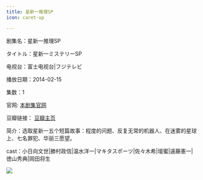 ```yaml
---
title: 星新一推理SP
icon: caret-up

---
```


剧集名：星新一推理SP

タイトル：星新一ミステリーSP

电视台：富士电视台|フジテレビ

播放日期：2014-02-15

集数：1

官网: [本剧集官网](https://www.fujitv.co.jp/b_hp/hoshishinichidrama/index.html)

豆瓣链接： [豆瓣主页](https://movie.douban.com/subject/25819692/)


简介：选取星新一五个短篇故事：程度的问题、反复无常的机器人、在迷雾的星球上、七名罪犯、华丽三愿望。

cast：小日向文世|勝村政信|温水洋一|マキタスポーツ|佐々木希|壇蜜|遠藤憲一|徳山秀典|岡田将生

![](https://listpic.tsgsanjiao.com/sp/2014/2014xxysp.jpg)